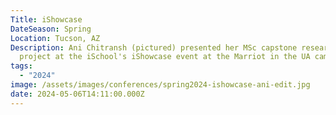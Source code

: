 ```yaml
---
Title: iShowcase
DateSeason: Spring
Location: Tucson, AZ
Description: Ani Chitransh (pictured) presented her MSc capstone research
  project at the iSchool's iShowcase event at the Marriot in the UA campus.
tags:
  - "2024"
image: /assets/images/conferences/spring2024-ishowcase-ani-edit.jpg
date: 2024-05-06T14:11:00.000Z
---
```

